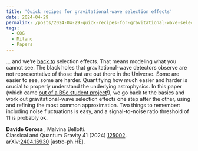 ```yaml
---
title: 'Quick recipes for gravitational-wave selection effects'
date: 2024-04-29
permalink: /posts/2024-04-29-quick-recipes-for-gravitational-wave-selection-effects
tags:
  - CQG
  - Milano
  - Papers
---
```


… and we’re [back to](<../../../../../index.html?p=3542>) selection effects. That means modeling what you cannot see. The black holes that gravitational-wave detectors observe are not representative of those that are out there in the Universe. Some are easier to see, some are harder. Quantifying how much easier and harder is crucial to properly understand the underlying astrophysics. In this paper (which came [out of a BSc student project](<../../../../../index.html?p=5605>)!), we go back to the basics and work out gravitational-wave selection effects one step after the other, using and refining the most common approximation. Two things to remember: including noise fluctuations is easy, and a signal-to-noise ratio threshold of 11 is probably ok. 

**Davide Gerosa** , Malvina Bellotti.  
Classical and Quantum Gravity 41 (2024) [125002](<https://iopscience.iop.org/article/10.1088/1361-6382/ad4509>).  
arXiv:[](<https://arxiv.org/abs/2204.00026>)[](<https://arxiv.org/abs/2204.03423>)[2404.16930](<https://arxiv.org/abs/2404.16930>) [astro-ph.HE].

